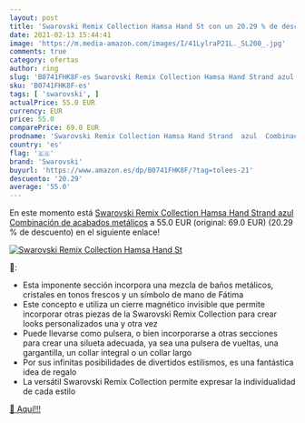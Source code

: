 ```yaml
---
layout: post
title: 'Swarovski Remix Collection Hamsa Hand St con un 20.29 % de descuento'
date: 2021-02-13 15:44:41
image: 'https://m.media-amazon.com/images/I/41LylraP21L._SL200_.jpg'
comments: true
category: ofertas
author: ring
slug: 'B0741FHK8F-es Swarovski Remix Collection Hamsa Hand Strand azul...'
sku: 'B0741FHK8F-es'
tags: [ 'swarovski', ]
actualPrice: 55.0 EUR
currency: EUR
price: 55.0
comparePrice: 69.0 EUR
prodname: 'Swarovski Remix Collection Hamsa Hand Strand  azul  Combinación de acabados metálicos'
country: 'es'
flag: '🇪🇸'
brand: 'Swarovski'
buyurl: 'https://www.amazon.es/dp/B0741FHK8F/?tag=tolees-21'
descuento: '20.29'
average: '55.0'
---
```


En este momento está [Swarovski Remix Collection Hamsa Hand Strand  azul  Combinación de acabados metálicos](https://www.amazon.es/dp/B0741FHK8F/?tag=tolees-21) a 55.0 EUR (original: 69.0 EUR) (20.29 %  de descuento) en el siguiente enlace!

[![Swarovski Remix Collection Hamsa Hand St](https://m.media-amazon.com/images/I/41LylraP21L._SL200_.jpg)](https://www.amazon.es/dp/B0741FHK8F/?tag=tolees-21)

🔎:

- Esta imponente sección incorpora una mezcla de baños metálicos, cristales en tonos frescos y un símbolo de mano de Fátima
- Este concepto e utiliza un cierre magnético invisible que permite incorporar otras piezas de la Swarovski Remix Collection para crear looks personalizados una y otra vez
- Puede llevarse como pulsera, o bien incorporarse a otras secciones para crear una silueta adecuada, ya sea una pulsera de vueltas, una gargantilla, un collar integral o un collar largo
- Por sus infinitas posibilidades de divertidos estilismos, es una fantástica idea de regalo
- La versátil Swarovski Remix Collection permite expresar la individualidad de cada estilo

[🛒 Aquí!!!](https://www.amazon.es/dp/B0741FHK8F/?tag=tolees-21)
